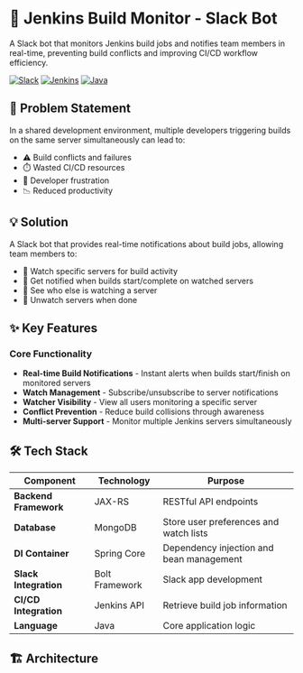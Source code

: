 # 🤖 Jenkins Build Monitor - Slack Bot

A Slack bot that monitors Jenkins build jobs and notifies team members in real-time, preventing build conflicts and improving CI/CD workflow efficiency.

[![Slack](https://img.shields.io/badge/Slack-Bot-4A154B?logo=slack)](https://slack.com/)
[![Jenkins](https://img.shields.io/badge/Jenkins-Integration-D24939?logo=jenkins)](https://www.jenkins.io/)
[![Java](https://img.shields.io/badge/Java-Spring-green?logo=spring)](https://spring.io/)

## 🎯 Problem Statement

In a shared development environment, multiple developers triggering builds on the same server simultaneously can lead to:
- ⚠️ Build conflicts and failures
- ⏱️ Wasted CI/CD resources
- 😤 Developer frustration
- 📉 Reduced productivity

## 💡 Solution

A Slack bot that provides real-time notifications about build jobs, allowing team members to:
- 👀 Watch specific servers for build activity
- 📢 Get notified when builds start/complete on watched servers
- 👥 See who else is watching a server
- 🔕 Unwatch servers when done

## ✨ Key Features

### Core Functionality
- **Real-time Build Notifications** - Instant alerts when builds start/finish on monitored servers
- **Watch Management** - Subscribe/unsubscribe to server notifications
- **Watcher Visibility** - View all users monitoring a specific server
- **Conflict Prevention** - Reduce build collisions through awareness
- **Multi-server Support** - Monitor multiple Jenkins servers simultaneously

## 🛠️ Tech Stack

| Component | Technology | Purpose |
|-----------|------------|---------|
| **Backend Framework** | JAX-RS | RESTful API endpoints |
| **Database** | MongoDB | Store user preferences and watch lists |
| **DI Container** | Spring Core | Dependency injection and bean management |
| **Slack Integration** | Bolt Framework | Slack app development |
| **CI/CD Integration** | Jenkins API | Retrieve build job information |
| **Language** | Java | Core application logic |

## 🏗️ Architecture
